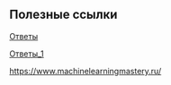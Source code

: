 
## Полезные ссылки

[Ответы](https://github.com/avtomato/Machine-learning-and-data-analysis)

[Ответы_1](https://github.com/demidovakatya/mashinnoye-obucheniye)

https://www.machinelearningmastery.ru/